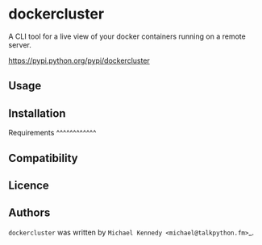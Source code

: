 # dockercluster



A CLI tool for a live view of your docker containers running on a remote server.

https://pypi.python.org/pypi/dockercluster

Usage
-----

Installation
------------

Requirements
^^^^^^^^^^^^

Compatibility
-------------

Licence
-------

Authors
-------

`dockercluster` was written by `Michael Kennedy <michael@talkpython.fm>`_.